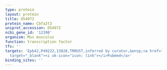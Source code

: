 ```yaml
---
type: protein
layout: protein
title: O54972
protein_name: Cbfa2t3
uniprot_accession: O54972
ncbi_gene_id: '12398'
organism: Mus musculus
function: transcription factor
tfs: ''
targets: 'Epb42,P49222,13828,TRRUST,inferred by curator,&ensp;<a href="https://www.ncbi.nlm.nih.gov/pubmed/?term=19799863%5Buid%5D"
  target="_blank"><i uk-icon="icon: link"></i>Pubmed</a>'
binding_sites: ''
---
```

